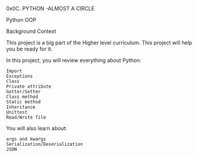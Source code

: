 0x0C. PYTHON -ALMOST A CIRCLE

Python
OOP

Background Context

This project is a  big part of the Higher level curriculum. This project will help you be ready for it.

In this project, you will review everything about Python:

	Import
	Exceptions
	Class
	Private attribute
	Getter/Setter
	Class method
	Static method
	Inheritance
	Unittest
	Read/Write file
You will also learn about:

	args and kwargs
	Serialization/Deserialization
	JSON

